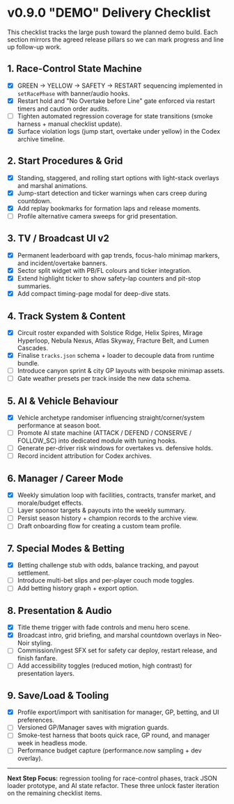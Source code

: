 # v0.9.0 "DEMO" Delivery Checklist

This checklist tracks the large push toward the planned demo build. Each section mirrors the agreed release pillars so we can mark progress and line up follow-up work.

## 1. Race-Control State Machine
- [x] GREEN → YELLOW → SAFETY → RESTART sequencing implemented in `setRacePhase` with banner/audio hooks.
- [x] Restart hold and "No Overtake before Line" gate enforced via restart timers and caution order audits.
- [ ] Tighten automated regression coverage for state transitions (smoke harness + manual checklist update).
- [x] Surface violation logs (jump start, overtake under yellow) in the Codex archive timeline.

## 2. Start Procedures & Grid
- [x] Standing, staggered, and rolling start options with light-stack overlays and marshal animations.
- [x] Jump-start detection and ticker warnings when cars creep during countdown.
- [x] Add replay bookmarks for formation laps and release moments.
- [ ] Profile alternative camera sweeps for grid presentation.

## 3. TV / Broadcast UI v2
- [x] Permanent leaderboard with gap trends, focus-halo minimap markers, and incident/overtake banners.
- [x] Sector split widget with PB/FL colours and ticker integration.
- [x] Extend highlight ticker to show safety-lap counters and pit-stop summaries.
- [x] Add compact timing-page modal for deep-dive stats.

## 4. Track System & Content
- [x] Circuit roster expanded with Solstice Ridge, Helix Spires, Mirage Hyperloop, Nebula Nexus, Atlas Skyway, Fracture Belt, and Lumen Cascades.
- [x] Finalise `tracks.json` schema + loader to decouple data from runtime bundle.
- [ ] Introduce canyon sprint & city GP layouts with bespoke minimap assets.
- [ ] Gate weather presets per track inside the new data schema.

## 5. AI & Vehicle Behaviour
- [x] Vehicle archetype randomiser influencing straight/corner/system performance at season boot.
- [ ] Promote AI state machine (ATTACK / DEFEND / CONSERVE / FOLLOW_SC) into dedicated module with tuning hooks.
- [ ] Generate per-driver risk windows for overtakes vs. defensive holds.
- [ ] Record incident attribution for Codex archives.

## 6. Manager / Career Mode
- [x] Weekly simulation loop with facilities, contracts, transfer market, and morale/budget effects.
- [ ] Layer sponsor targets & payouts into the weekly summary.
- [ ] Persist season history + champion records to the archive view.
- [ ] Draft onboarding flow for creating a custom team profile.

## 7. Special Modes & Betting
- [x] Betting challenge stub with odds, balance tracking, and payout settlement.
- [ ] Introduce multi-bet slips and per-player couch mode toggles.
- [ ] Add betting history graph + export option.

## 8. Presentation & Audio
- [x] Title theme trigger with fade controls and menu hero scene.
- [x] Broadcast intro, grid briefing, and marshal countdown overlays in Neo-Noir styling.
- [ ] Commission/ingest SFX set for safety car deploy, restart release, and finish fanfare.
- [ ] Add accessibility toggles (reduced motion, high contrast) for presentation layers.

## 9. Save/Load & Tooling
- [x] Profile export/import with sanitisation for manager, GP, betting, and UI preferences.
- [ ] Versioned GP/Manager saves with migration guards.
- [ ] Smoke-test harness that boots quick race, GP round, and manager week in headless mode.
- [ ] Performance budget capture (performance.now sampling + dev overlay).

---

**Next Step Focus:** regression tooling for race-control phases, track JSON loader prototype, and AI state refactor. These three unlock faster iteration on the remaining checklist items.
